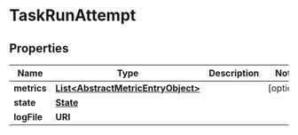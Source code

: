 

# TaskRunAttempt


## Properties

| Name | Type | Description | Notes |
|------------ | ------------- | ------------- | -------------|
|**metrics** | [**List&lt;AbstractMetricEntryObject&gt;**](AbstractMetricEntryObject.md) |  |  [optional] |
|**state** | [**State**](State.md) |  |  |
|**logFile** | **URI** |  |  |



